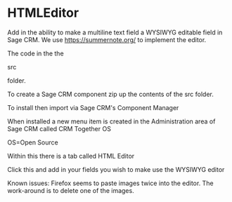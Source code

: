# HTMLEditor
Add in the ability to make a multiline text field a WYSIWYG editable field in Sage CRM. We use https://summernote.org/ to implement the editor. 

The code in the the 

src

folder.

To create a Sage CRM component zip up the contents of the src folder. 

To install then import via Sage CRM's Component Manager

When installed a new menu item is created in the 
  Administration
area of Sage CRM called
  CRM Together OS
  
OS=Open Source

Within this there is a tab called 
  HTML Editor
  
Click this and add in your fields you wish to make use the WYSIWYG editor

Known issues:
Firefox seems to paste images twice into the editor. The work-around is to delete one of the images. 




